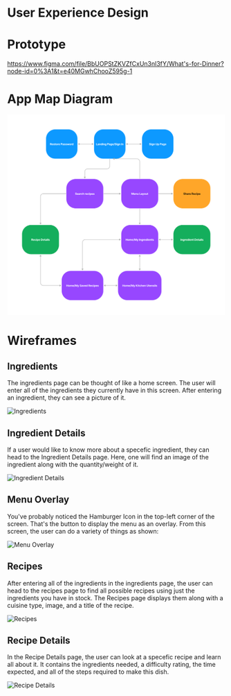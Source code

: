 # User Experience Design

# Prototype

https://www.figma.com/file/BbUOPStZKVZfCxUn3nl3fY/What's-for-Dinner?node-id=0%3A1&t=e40MGwhChooZ595g-1

# App Map Diagram

![App Map](https://raw.githubusercontent.com/agiledev-students-spring-2023/final-project-what-s-for-dinner/master/ux-design/App%20Map.png)

# Wireframes

## Ingredients

The ingredients page can be thought of like a home screen. The user will enter all of the ingredients they currently have in this screen. 
After entering an ingredient, they can see a picture of it. 

![Ingredients](https://raw.githubusercontent.com/agiledev-students-spring-2023/final-project-what-s-for-dinner/master/ux-design/wireframes/Ingredients.png)

## Ingredient Details

If a user would like to know more about a specefic ingredient, they can head to the Ingredient Details page. 
Here, one will find an image of the ingredient along with the quantity/weight of it.

![Ingredient Details](https://raw.githubusercontent.com/agiledev-students-spring-2023/final-project-what-s-for-dinner/master/ux-design/wireframes/ingredient%20details.png)

## Menu Overlay

You've probably noticed the Hamburger Icon in the top-left corner of the screen. 
That's the button to display the menu as an overlay. 
From this screen, the user can do a variety of things as shown: 

![Menu Overlay](https://raw.githubusercontent.com/agiledev-students-spring-2023/final-project-what-s-for-dinner/master/ux-design/wireframes/menu%20overlay.png)


## Recipes

After entering all of the ingredients in the ingredients page, the user can head to the recipes page to 
find all possible recipes using just the ingredients you have in stock.
The Recipes page displays them along with a cuisine type, image, and a title of the recipe. 

![Recipes](https://raw.githubusercontent.com/agiledev-students-spring-2023/final-project-what-s-for-dinner/master/ux-design/wireframes/recipes.png)


## Recipe Details

In the Recipe Details page, the user can look at a specefic recipe and learn all about it. 
It contains the ingredients needed, a difficulty rating, the time expected, 
and all of the steps required to make this dish.

![Recipe Details](https://github.com/agiledev-students-spring-2023/final-project-what-s-for-dinner/blob/master/ux-design/wireframes/recipe%20details.png)

